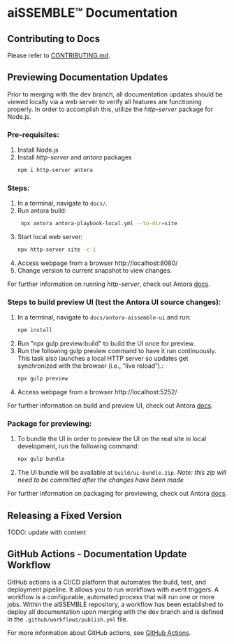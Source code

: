 # aiSSEMBLE&trade; Documentation
## Contributing to Docs
Please refer to [CONTRIBUTING.md](CONTRIBUTING.md). 

## Previewing Documentation Updates
Prior to merging with the dev branch, all documentation updates should be viewed locally via a web server to verify all 
features are functioning properly. In order to accomplish this, utilize the *http-server* package for Node.js. 

### Pre-requisites: 
1. Install Node.js
2. Install *http-server* and *antora* packages
    ```bash
    npm i http-server antora
   ```

### Steps:
1. In a terminal, navigate to `docs/`.
2. Run antora build:
   ```bash
    npx antora antora-playbook-local.yml --to-dir=site
   ```
3. Start local web server: 
   ```bash
   npx http-server site -c-1 
   ```
4. Access webpage from a browser http://localhost:8080/
5. Change version to current snapshot to view changes.

For further information on running *http-server*, check out Antora [docs](https://docs.antora.org/antora/latest/preview-site/).

### Steps to build preview UI (test the Antora UI source changes):
1. In a terminal, navigate to `docs/antora-aissemble-ui` and run:
      ```bash
      npm install
      ```
2. Run "npx gulp preview:build" to build the UI once for preview.
3. Run the following gulp preview command to have it run continuously. This task also launches a local HTTP server so updates get synchronized with the browser (i.e., “live reload”).:
      ```bash
      npx gulp preview
      ```
4. Access webpage from a browser http://localhost:5252/

For further information on build and preview UI, check out Antora [docs](https://docs.antora.org/antora-ui-default/build-preview-ui/).

### Package for previewing:
1. To bundle the UI in order to preview the UI on the real site in local development, run the following command:
    ```bash
    npx gulp bundle
   ```
2. The UI bundle will be available at `build/ui-bundle.zip`.
   _Note: this zip will need to be committed after the changes have been made_

For further information on packaging for previewing, check out Antora [docs](https://docs.antora.org/antora-ui-default/build-preview-ui/).

## Releasing a Fixed Version
TODO: update with content

## GitHub Actions - Documentation Update Workflow

GitHub actions is a CI/CD platform that automates the build, test, and deployment pipeline. It allows
you to run workflows with event triggers.  A workflow is a configurable, automated process that
will run one or more jobs. Within the aiSSEMBLE repository, a workflow has been established to 
deploy all documentation upon merging with the dev branch and is defined in the `.github/workflows/publish.yml` file.

For more information about GitHub actions, see [GitHub Actions](https://docs.github.com/en/actions/learn-github-actions/understanding-github-actions).

